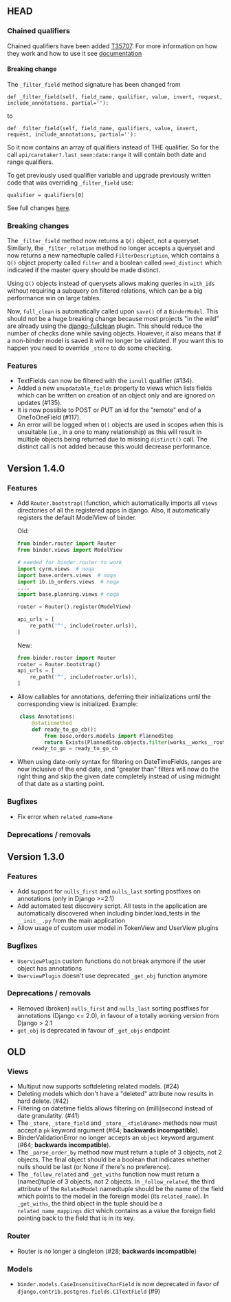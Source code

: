 ## HEAD

### Chained qualifiers
Chained qualifiers have been added [T35707](https://phabricator.codeyellow.nl/T35707). For more information on how they work and how to use it see [documentation](/docs/api.md)

#### Breaking change

The `_filter_field` method signature has been changed from
```
def _filter_field(self, field_name, qualifier, value, invert, request, include_annotations, partial=''):
```
to
```
def _filter_field(self, field_name, qualifiers, value, invert, request, include_annotations, partial=''):
```

So it now contains an array of qualifiers instead of THE qualifier. 
So for the call `api/caretaker?.last_seen:date:range` it will contain both date and range qualifiers.

To get previously used qualifier variable and upgrade previously written code that was overriding `_filter_field` use: 
```
qualifier = qualifiers[0]
```
See full changes [here](https://github.com/CodeYellowBV/django-binder/pull/206/files#diff-0d5633deb444395cd44b49e7a39f87da98bb86de20666038277730991c62b1a5).


### Breaking changes

The `_filter_field` method now returns a `Q()` object, not a queryset.
Similarly, the `_filter_relation` method no longer accepts a queryset
and now returns a new namedtuple called `FilterDescription`, which
contains a `Q()` object property called `filter` and a boolean called
`need_distinct` which indicated if the master query should be made
distinct.

Using `Q()` objects instead of querysets allows making queries in
`with_ids` without requiring a subquery on filtered relations, which
can be a big performance win on large tables.

Now, `full_clean` is automatically called upon `save()` of a
`BinderModel`.  This should not be a huge breaking change because most
projects "in the wild" are already using the
[django-fullclean](https://github.com/fish-ball/django-fullclean)
plugin.  This should reduce the number of checks done while saving
objects.  However, it also means that if a non-binder model is saved
it will no longer be validated.  If you want this to happen you need
to override `_store` to do some checking.

### Features
- TextFields can now be filtered with the `isnull` qualifier (#134).
- Added a new `unupdatable_fields` property to views which lists
  fields which can be written on creation of an object only and are
  ignored on updates (#135).
- It is now possible to POST or PUT an id for the "remote" end of a
  OneToOneField (#117).
- An error will be logged when `Q()` objects are used in scopes when
  this is unsuitable (i.e., in a one to many relationship) as this
  will result in multiple objects being returned due to missing
  `distinct()` call.  The distinct call is not added because this
  would decrease performance.

## Version 1.4.0

### Features
- Add `Router.bootstrap()`function, which automatically imports all `views` directories of all the registered apps in django. Also, it automatically registers the default ModelView of binder.
  
  Old:
  
	```python
	from binder.router import Router
	from binder.views import ModelView
	
	# needed for binder.router to work
	import cyrm.views  # noqa
	import base.orders.views  # noqa
	import ib.ib_orders.views  # noqa
	....
	import base.planning.views # noqa
	
	router = Router().register(ModelView)
	
	api_urls = [
		re_path('^', include(router.urls)),
	]
	
	```
	
	New:
	```python
	from binder.router import Router
	router = Router.bootstrap()
	api_urls = [
		re_path('^', include(router.urls)),
	]
	```
	
- Allow callables for annotations, deferring their initializations until the corresponding view is initialized. Example:
```python
    class Annotations:
        @staticmethod
        def ready_to_go_cb():
            from base.orders.models import PlannedStep
            return Exists(PlannedStep.objects.filter(works__works__route=OuterRef('pk')))
        ready_to_go = ready_to_go_cb
```

- When using date-only syntax for filtering on DateTimeFields, ranges
  are now inclusive of the end date, and "greater than" filters will
  now do the right thing and skip the given date completely instead of
  using midnight of that date as a starting point.


### Bugfixes
- Fix error when `related_name=None`

### Deprecations / removals

## Version 1.3.0

### Features
- Add support for `nulls_first` and `nulls_last` sorting postfixes on annotations (only in Django >=2.1)
- Add automated test discovery script. All tests in the application are automatically discovered when including binder.load_tests in the `__init__.py` from the main application
- Allow usage of custom user model in TokenView and UserView plugins


### Bugfixes
- `UserviewPlugin` custom functions do not break anymore if the user object has annotations
- `UserviewPlugin` doesn't use deprecated `_get_obj` function anymore

### Deprecations / removals
- Removed (broken) `nulls_first` and `nulls_last` sorting postfixes for annotations (Django <= 2.0), in favour of a totally working version from Django > 2.1
- `get_obj` is deprecated in favour of `_get_objs` endpoint

## OLD

### Views

- Multiput now supports softdeleting related models. (#24)
- Deleting models which don't have a "deleted" attribute now results in hard delete. (#42)
- Filtering on datetime fields allows filtering on (milli)second instead of date granulatity. (#41)
- The `_store`, `_store_field` and `_store__<fieldname>` methods now must accept a `pk` keyword argument (#64; **backwards incompatible**).
- BinderValidationError no longer accepts an `object` keyword argument (#64; **backwards incompatible**).
- The `_parse_order_by` method now must return a tuple of 3 objects, not 2 objects.  The final object should be a boolean that indicates whether nulls should be last (or None if there's no preference).
- The `_follow_related` and `_get_withs` function now must return a (named)tuple of 3 objects, not 2 objects.  In `_follow_related`, the third attribute of the `RelatedModel` namedtuple should be the name of the field which points to the model in the foreign model (its `related_name`).  In `_get_withs`, the third object in the tuple should be a `related_name_mappings` dict which contains as a value the foreign field pointing back to the field that is in its key.

### Router

- Router is no longer a singleton (#28; **backwards incompatible**)

### Models

- `binder.models.CaseInsensitiveCharField` is now deprecated in favor of `django.contrib.postgres.fields.CITextField` (#9)
